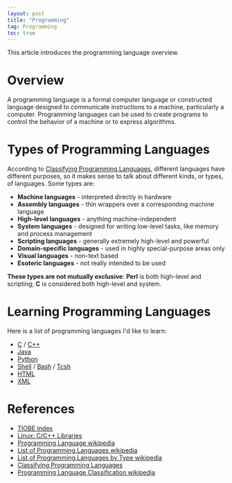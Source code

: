 ```yaml
---
layout: post
title: "Programming"
tag: Programming
toc: true
---
```


This article introduces the programming language overview.

<!--more-->

# Overview

A programming language is a formal computer language or constructed language designed to communicate instructions to a machine, particularly a computer. Programming languages can be used to create programs to control the behavior of a machine or to express algorithms.

# Types of Programming Languages

According to [Classifying Programming Languages](http://cs.lmu.edu/~ray/notes/pltypes/), different languages have different purposes, so it makes sense to talk about different kinds, or types, of languages. Some types are:

* **Machine languages** - interpreted directly in hardware
* **Assembly languages** - thin wrappers over a corresponding machine language
* **High-level languages** - anything machine-independent
* **System languages** - designed for writing low-level tasks, like memory and process management
* **Scripting languages** - generally extremely high-level and powerful
* **Domain-specific languages** - used in highly special-purpose areas only
* **Visual languages** - non-text based
* **Esoteric languages** - not really intended to be used

**These types are not mutually exclusive**: **Perl** is both high-level and scripting; **C** is considered both high-level and system.

# Learning Programming Languages

Here is a list of programming languages I'd like to learn:

* <a href="{{ site.base-url }}/2016/07/08/c.html">C</a> / <a href="{{ site.base-url }}/2016/07/10/c++.html">C++</a>
* <a href="{{ site.base-url }}/2017/02/16/java.html">Java</a>
* <a href="{{ site.base-url }}/2017/03/09/python.html">Python</a>
* <a href="{{ site.base-url }}/2015/12/20/linux-series-06-shell.html">Shell</a> / <a href="{{ site.base-url }}/2016/01/16/linux-series-08-bash.html">Bash</a> / <a href="{{ site.base-url }}/2016/02/11/linux-series-09-tcsh.html">Tcsh</a>
* <a href="{{ site.base-url }}/2017/04/26/html.html">HTML</a>
* <a href="{{ site.base-url }}/2017/04/29/xml.html">XML</a>

# References

* [TIOBE Index](http://www.tiobe.com/tiobe-index/)
* <a href="{{ site.base-url }}/2015/12/18/linux-series-05-libraries.html">Linux: C/C++ Libraries</a>
* [Programming Language wikipedia](https://en.wikipedia.org/wiki/Programming_language)
* [List of Programming Languages wikipedia](https://en.wikipedia.org/wiki/List_of_programming_languages)
* [List of Programming Languages by Type wikipedia](https://en.wikipedia.org/wiki/List_of_programming_languages_by_type)
* [Classifying Programming Languages](http://cs.lmu.edu/~ray/notes/pltypes/)
* [Programming Language Classification wikipedia](https://en.wikipedia.org/wiki/Category:Programming_language_classification)
